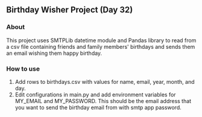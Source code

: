 ## Birthday Wisher Project (Day 32)
### About
This project uses SMTPLib datetime module and Pandas library to read from a csv file containing friends and family members' birthdays and sends them an email wishing them happy birthday.
### How to use
1. Add rows to birthdays.csv with values for name, email, year, month, and day.
2. Edit configurations in main.py and add environment variables for MY_EMAIL and MY_PASSWORD. This should be the email address that you want to send the birthday email from with smtp app password. 
